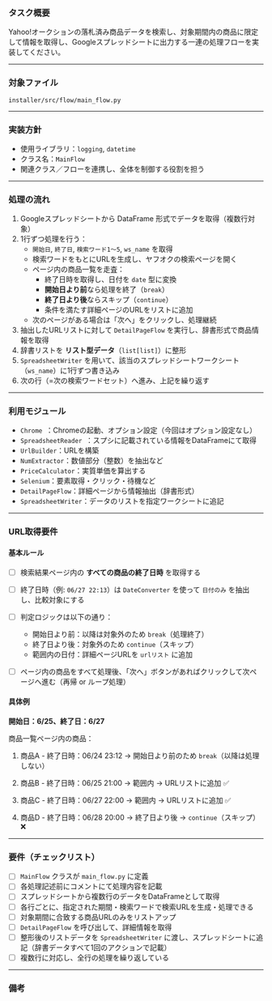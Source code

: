 ### タスク概要

Yahoo!オークションの落札済み商品データを検索し、対象期間内の商品に限定して情報を取得し、Googleスプレッドシートに出力する一連の処理フローを実装してください。

---

### 対象ファイル
`installer/src/flow/main_flow.py`

---

### 実装方針

- 使用ライブラリ：`logging`, `datetime`
- クラス名：`MainFlow`
- 関連クラス／フローを連携し、全体を制御する役割を担う

---

### 処理の流れ

1. Googleスプレッドシートから DataFrame 形式でデータを取得（複数行対象）
2. 1行ずつ処理を行う：
   - `開始日`, `終了日`, `検索ワード1〜5`, `ws_name` を取得
   - 検索ワードをもとにURLを生成し、ヤフオクの検索ページを開く
   - ページ内の商品一覧を走査：
     - 終了日時を取得し、日付を `date` 型に変換
     - **開始日より前**なら処理を終了（`break`）
     - **終了日より後**ならスキップ（`continue`）
     - 条件を満たす詳細ページのURLをリストに追加
   - 次のページがある場合は「次へ」をクリックし、処理継続
3. 抽出したURLリストに対して `DetailPageFlow` を実行し、辞書形式で商品情報を取得
4. 辞書リストを **リスト型データ**（`list[list]`）に整形
5. `SpreadsheetWriter` を用いて、該当のスプレッドシートワークシート（`ws_name`）に1行ずつ書き込み
6. 次の行（=次の検索ワードセット）へ進み、上記を繰り返す

---

### 利用モジュール
- `Chrome `：Chromeの起動、オプション設定（今回はオプション設定なし）
- `SpreadsheetReader `：スプシに記載されている情報をDataFrameにて取得
- `UrlBuilder`：URLを構築
- `NumExtractor`：数値部分（整数）を抽出など
- `PriceCalculator`：実質単価を算出する
- `Selenium`：要素取得・クリック・待機など
- `DetailPageFlow`：詳細ページから情報抽出（辞書形式）
- `SpreadsheetWriter`：データのリストを指定ワークシートに追記

---

### URL取得要件

#### 基本ルール

- [ ] 検索結果ページ内の **すべての商品の終了日時** を取得する
- [ ] 終了日時（例: `06/27 22:13`）は `DateConverter` を使って `日付のみ` を抽出し、比較対象にする
- [ ] 判定ロジックは以下の通り：

  - 開始日より前：以降は対象外のため `break`（処理終了）
  - 終了日より後：対象外のため `continue`（スキップ）
  - 範囲内の日付：詳細ページURLを `urlリスト` に追加

- [ ] ページ内の商品をすべて処理後、「次へ」ボタンがあればクリックして次ページへ進む（再帰 or ループ処理）


#### 具体例
**開始日：6/25、終了日：6/27**

商品一覧ページ内の商品：

1. 商品A - 終了日時：06/24 23:12
   → 開始日より前のため `break`（以降は処理しない）

2. 商品B - 終了日時：06/25 21:00
   → 範囲内 → URLリストに追加 ✅

3. 商品C - 終了日時：06/27 22:00
   → 範囲内 → URLリストに追加 ✅

4. 商品D - 終了日時：06/28 20:00
   → 終了日より後 → `continue`（スキップ）❌

---

### 要件（チェックリスト）

- [ ] `MainFlow` クラスが `main_flow.py` に定義
- [ ] 各処理記述前にコメントにて処理内容を記載
- [ ] スプレッドシートから複数行のデータをDataFrameとして取得
- [ ] 各行ごとに、指定された期間・検索ワードで検索URLを生成・処理できる
- [ ] 対象期間に合致する商品URLのみをリストアップ
- [ ] `DetailPageFlow` を呼び出して、詳細情報を取得
- [ ] 整形後のリストデータを `SpreadsheetWriter` に渡し、スプレッドシートに追記（辞書データすべて1回のアクションで記載）
- [ ] 複数行に対応し、全行の処理を繰り返している

---

### 備考
